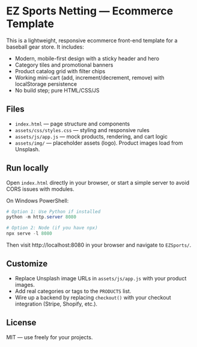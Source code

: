 # EZ Sports Netting — Ecommerce Template

This is a lightweight, responsive ecommerce front-end template for a baseball gear store. It includes:

- Modern, mobile-first design with a sticky header and hero
- Category tiles and promotional banners
- Product catalog grid with filter chips
- Working mini-cart (add, increment/decrement, remove) with localStorage persistence
- No build step; pure HTML/CSS/JS

## Files
- `index.html` — page structure and components
- `assets/css/styles.css` — styling and responsive rules
- `assets/js/app.js` — mock products, rendering, and cart logic
- `assets/img/` — placeholder assets (logo). Product images load from Unsplash.

## Run locally
Open `index.html` directly in your browser, or start a simple server to avoid CORS issues with modules.

On Windows PowerShell:

```powershell
# Option 1: Use Python if installed
python -m http.server 8080

# Option 2: Node (if you have npx)
npx serve -l 8080
```

Then visit http://localhost:8080 in your browser and navigate to `EZSports/`.

## Customize
- Replace Unsplash image URLs in `assets/js/app.js` with your product images.
- Add real categories or tags to the `PRODUCTS` list.
- Wire up a backend by replacing `checkout()` with your checkout integration (Stripe, Shopify, etc.).

## License
MIT — use freely for your projects.
